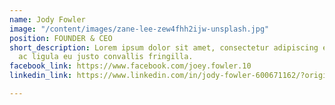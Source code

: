 ```yaml
---
name: Jody Fowler
image: "/content/images/zane-lee-zew4fhh2ijw-unsplash.jpg"
position: FOUNDER & CEO
short_description: Lorem ipsum dolor sit amet, consectetur adipiscing elit. Maecenas
  ac ligula eu justo convallis fringilla.
facebook_link: https://www.facebook.com/joey.fowler.10
linkedin_link: https://www.linkedin.com/in/jody-fowler-600671162/?originalSubdomain=uk

---
```

